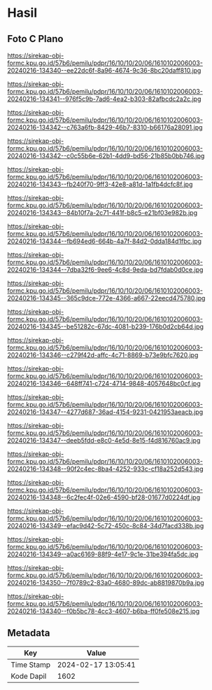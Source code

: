 # Hasil

## Foto C Plano

https://sirekap-obj-formc.kpu.go.id/57b6/pemilu/pdpr/16/10/10/20/06/1610102006003-20240216-134340--ee22dc6f-8a96-4674-9c36-8bc20daff810.jpg

https://sirekap-obj-formc.kpu.go.id/57b6/pemilu/pdpr/16/10/10/20/06/1610102006003-20240216-134341--976f5c9b-7ad6-4ea2-b303-82afbcdc2a2c.jpg

https://sirekap-obj-formc.kpu.go.id/57b6/pemilu/pdpr/16/10/10/20/06/1610102006003-20240216-134342--c763a6fb-8429-46b7-8310-b66176a28091.jpg

https://sirekap-obj-formc.kpu.go.id/57b6/pemilu/pdpr/16/10/10/20/06/1610102006003-20240216-134342--c0c55b6e-62b1-4dd9-bd56-21b85b0bb746.jpg

https://sirekap-obj-formc.kpu.go.id/57b6/pemilu/pdpr/16/10/10/20/06/1610102006003-20240216-134343--fb240f70-9ff3-42e8-a81d-1a1fb4dcfc8f.jpg

https://sirekap-obj-formc.kpu.go.id/57b6/pemilu/pdpr/16/10/10/20/06/1610102006003-20240216-134343--84b10f7a-2c71-441f-b8c5-e21bf03e982b.jpg

https://sirekap-obj-formc.kpu.go.id/57b6/pemilu/pdpr/16/10/10/20/06/1610102006003-20240216-134344--fb694ed6-664b-4a7f-84d2-0dda184d1fbc.jpg

https://sirekap-obj-formc.kpu.go.id/57b6/pemilu/pdpr/16/10/10/20/06/1610102006003-20240216-134344--7dba32f6-9ee6-4c8d-9eda-bd7fdab0d0ce.jpg

https://sirekap-obj-formc.kpu.go.id/57b6/pemilu/pdpr/16/10/10/20/06/1610102006003-20240216-134345--365c9dce-772e-4366-a667-22eecd475780.jpg

https://sirekap-obj-formc.kpu.go.id/57b6/pemilu/pdpr/16/10/10/20/06/1610102006003-20240216-134345--be51282c-67dc-4081-b239-176b0d2cb64d.jpg

https://sirekap-obj-formc.kpu.go.id/57b6/pemilu/pdpr/16/10/10/20/06/1610102006003-20240216-134346--c279f42d-affc-4c71-8869-b73e9bfc7620.jpg

https://sirekap-obj-formc.kpu.go.id/57b6/pemilu/pdpr/16/10/10/20/06/1610102006003-20240216-134346--648ff741-c724-4714-9848-4057648bc0cf.jpg

https://sirekap-obj-formc.kpu.go.id/57b6/pemilu/pdpr/16/10/10/20/06/1610102006003-20240216-134347--4277d687-36ad-4154-9231-0421953aeacb.jpg

https://sirekap-obj-formc.kpu.go.id/57b6/pemilu/pdpr/16/10/10/20/06/1610102006003-20240216-134347--deeb5fdd-e8c0-4e5d-8e15-f4d816760ac9.jpg

https://sirekap-obj-formc.kpu.go.id/57b6/pemilu/pdpr/16/10/10/20/06/1610102006003-20240216-134348--90f2c4ec-8ba4-4252-933c-cf18a252d543.jpg

https://sirekap-obj-formc.kpu.go.id/57b6/pemilu/pdpr/16/10/10/20/06/1610102006003-20240216-134348--6c2fec4f-02e6-4590-bf28-01677d0224df.jpg

https://sirekap-obj-formc.kpu.go.id/57b6/pemilu/pdpr/16/10/10/20/06/1610102006003-20240216-134349--efac9d42-5c72-450c-8c84-34d7facd338b.jpg

https://sirekap-obj-formc.kpu.go.id/57b6/pemilu/pdpr/16/10/10/20/06/1610102006003-20240216-134349--a0ac6169-88f9-4e17-9c1e-31be394fa5dc.jpg

https://sirekap-obj-formc.kpu.go.id/57b6/pemilu/pdpr/16/10/10/20/06/1610102006003-20240216-134350--7f0789c2-83a0-4680-89dc-ab8819870b9a.jpg

https://sirekap-obj-formc.kpu.go.id/57b6/pemilu/pdpr/16/10/10/20/06/1610102006003-20240216-134340--f0b5bc78-4cc3-4607-b6ba-ff0fe508e215.jpg


## Metadata

| Key        | Value               |
| ---------- | ------------------- |
| Time Stamp | 2024-02-17 13:05:41 |
| Kode Dapil | 1602                |



